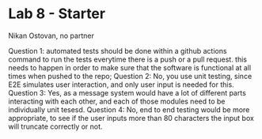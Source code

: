 # Lab 8 - Starter

Nikan Ostovan, no partner

Question 1:
    automated tests should be done within a github actions command to run the tests everytime there is a push or a pull request.
    this needs to happen in order to make sure that the software is functional at all times when pushed to the repo;
Question 2:
    No, you use unit testing, since E2E simulates user interaction, and only user input is needed for this.
Question 3:
    Yes, as a message system would have a lot of different parts interacting with each other, and each of those modules need to be individually unit tesesd. 
Question 4:
    No, end to end testing would be more appropriate, to see if the user inputs more than 80 characters the input box will truncate correctly or not. 